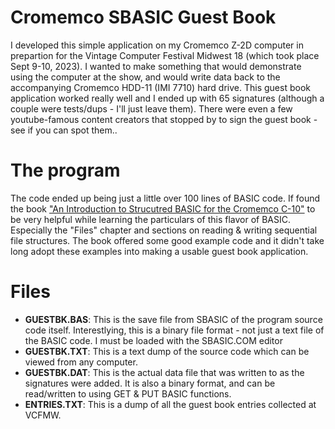# Cromemco SBASIC Guest Book
I developed this simple application on my Cromemco Z-2D computer in prepartion for the Vintage Computer Festival Midwest 18 (which took place Sept 9-10, 2023). I wanted to make something that would demonstrate using the computer at the show, and would write data back to the accompanying Cromemco HDD-11 (IMI 7710) hard drive. This guest book application worked really well and I ended up with 65 signatures (although a couple were tests/dups - I'll just leave them). There were even a few youtube-famous content creators that stopped by to sign the guest book - see if you can spot them..

# The program
The code ended up being just a little over 100 lines of BASIC code. If found the book ["An Introduction to Strucutred BASIC for the Cromemco C-10"](https://deramp.com/downloads/mfe_archive/010-S100%20Computers%20and%20Boards/00-Cromemco/40-Cromemco%20Software/SBASIC%20Structured%20Basic/An%20Introduction%20to%20Structured%20BASIC%20for%20the%20Cromemco%20C-10.pdf) to be very helpful while learning the particulars of this flavor of BASIC. Especially the "Files" chapter and sections on reading & writing sequential file structures. The book offered some good example code and it didn't take long adopt these examples into making a usable guest book application.

# Files
* **GUESTBK.BAS**: This is the save file from SBASIC of the program source code itself. Interestlying, this is a binary file format - not just a text file of the BASIC code. I must be loaded with the SBASIC.COM editor
* **GUESTBK.TXT**: This is a text dump of the source code which can be viewed from any computer.
* **GUESTBK.DAT**: This is the actual data file that was written to as the signatures were added. It is also a binary format, and can be read/written to using GET & PUT BASIC functions.
* **ENTRIES.TXT**: This is a dump of all the guest book entries collected at VCFMW.
